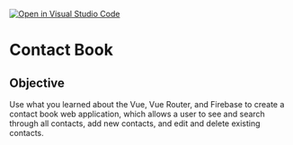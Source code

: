 [![Open in Visual Studio Code](https://classroom.github.com/assets/open-in-vscode-f059dc9a6f8d3a56e377f745f24479a46679e63a5d9fe6f495e02850cd0d8118.svg)](https://classroom.github.com/online_ide?assignment_repo_id=7520067&assignment_repo_type=AssignmentRepo)
# Contact Book

## Objective
Use what you learned about the Vue, Vue Router, and Firebase to create a contact book web application, which allows a user to see and search through all contacts, add new contacts, and edit and delete existing contacts.
